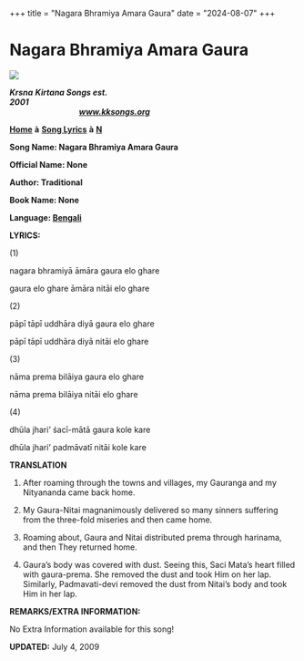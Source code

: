 +++
title = "Nagara Bhramiya Amara Gaura"
date = "2024-08-07"
+++

# Nagara Bhramiya Amara Gaura
**[![](http://kksongs.org/image_files/image002.jpg)](http://kksongs.org/)**

**_Krsna_** **_Kirtana Songs est. 2001_**                                                                                                                                                      **_www.kksongs.org_**

**[Home](http://kksongs.org/)** **à** **[Song Lyrics](http://kksongs.org/lyrics.html)** **à** **[N](http://kksongs.org/songs/song_n.html)**

**Song Name: Nagara Bhramiya Amara Gaura**

**Official Name: None**

**Author: Traditional**

**Book Name: None**

**Language: [Bengali](http://kksongs.org/language/list/bengali.html)**

**LYRICS:**

(1)

nagara bhramiyā āmāra gaura elo ghare

gaura elo ghare āmāra nitāi elo ghare

(2)

pāpī tāpī uddhāra diyā gaura elo ghare

pāpī tāpī uddhāra diyā nitāi elo ghare

(3)

nāma prema bilāiya gaura elo ghare

nāma prema bilāiya nitāi elo ghare

(4)

dhūla jhari’ śacī-mātā gaura kole kare

dhūla jhari’ padmāvatī nitāi kole kare

**TRANSLATION**

1) After roaming through the towns and villages, my Gauranga and my Nityananda came back home.

2) My Gaura-Nitai magnanimously delivered so many sinners suffering from the three-fold miseries and then came home.

3) Roaming about, Gaura and Nitai distributed prema through harinama, and then They returned home.

4) Gaura’s body was covered with dust. Seeing this, Saci Mata’s heart filled with gaura-prema. She removed the dust and took Him on her lap. Similarly, Padmavati-devi removed the dust from Nitai’s body and took Him in her lap.

**REMARKS/EXTRA INFORMATION:**

No Extra Information available for this song!

**UPDATED:** July 4, 2009